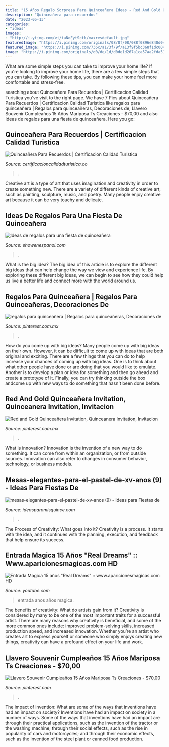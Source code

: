 ```yaml
---
title: "15 Años Regalo Sorpresa Para Quinceañera Ideas ~ Red And Gold Quinceañera Invitation, Quinceanera Invitation, Invitacion"
description: "Quinceañera para recuerdos"
date: "2023-05-13"
categories:
- "ideas"
images:
- "http://i.ytimg.com/vi/taNoEytSctk/maxresdefault.jpg"
featuredImage: "https://i.pinimg.com/originals/08/8f/08/088f0896e848d044233552cf39b01476.jpg"
featured_image: "https://i.pinimg.com/736x/a1/3f/9f/a13f9f5bc368f1dc004255c668dabb3f.jpg"
image: "https://i.pinimg.com/originals/d0/de/1d/d0de1d267a1ca57aa2fda517f8d73b61.jpg"
---
```



What are some simple steps you can take to improve your home life?
If you're looking to improve your home life, there are a few simple steps that you can take. By following these tips, you can make your home feel more comfortable and stress-free.

	

		
searching about Quinceañera Para Recuerdos | Certificacion Calidad Turistica you've visit to the right page. We have 7 Pics about Quinceañera Para Recuerdos | Certificacion Calidad Turistica like regalos para quinceañera | Regalos para quinceañeras, Decoraciones de, Llavero Souvenir Cumpleaños 15 Años Mariposa Ts Creaciones - $70,00 and also Ideas de regalos para una fiesta de quinceañera. Here you go:
		
    
## Quinceañera Para Recuerdos | Certificacion Calidad Turistica

<img loading=lazy src="https://i.pinimg.com/originals/d0/de/1d/d0de1d267a1ca57aa2fda517f8d73b61.jpg" onerror="this.onerror=null;this.src='https://tse1.mm.bing.net/th?id=OIP.CKnsIoXMU9cthNCNQFCJogHaJ4&amp;pid=15.1';" alt="Quinceañera Para Recuerdos | Certificacion Calidad Turistica">

_Source: certificacioncalidadturistica.co_

>. 

	

Creative art is a type of art that uses imagination and creativity in order to create something new. There are a variety of different kinds of creative art, such as painting, sculpture, music, and poetry. Many people enjoy creative art because it can be very touchy and delicate.

    
## Ideas De Regalos Para Una Fiesta De Quinceañera

<img loading=lazy src="https://img-aws.ehowcdn.com/750x400p/photos.demandstudios.com/getty/article/154/157/82557999.jpg" onerror="this.onerror=null;this.src='https://tse2.mm.bing.net/th?id=OIP.xDVj8kNSFHF93HDjjQlPnQHaD8&amp;pid=15.1';" alt="Ideas de regalos para una fiesta de quinceañera">

_Source: ehowenespanol.com_

>. 

	

What is the big idea?
The big idea of this article is to explore the different big ideas that can help change the way we view and experience life. By exploring these different big ideas, we can begin to see how they could help us live a better life and connect more with the world around us.

    
## Regalos Para Quinceañera | Regalos Para Quinceañeras, Decoraciones De

<img loading=lazy src="https://i.pinimg.com/736x/a1/3f/9f/a13f9f5bc368f1dc004255c668dabb3f.jpg" onerror="this.onerror=null;this.src='https://tse1.mm.bing.net/th?id=OIP.iB1YtbrpU0RUIIXXvGoHKQHaJ4&amp;pid=15.1';" alt="regalos para quinceañera | Regalos para quinceañeras, Decoraciones de">

_Source: pinterest.com.mx_

>. 

	

How do you come up with big ideas?
Many people come up with big ideas on their own. However, it can be difficult to come up with ideas that are both original and exciting. There are a few things that you can do to help increase your chances of coming up with big ideas. One is to think about what other people have done or are doing that you would like to emulate. Another is to develop a plan or idea for something and then go ahead and create a prototype of it. Finally, you can try thinking outside the box andcome up with new ways to do something that hasn't been done before.

    
## Red And Gold Quinceañera Invitation, Quinceanera Invitation, Invitacion

<img loading=lazy src="https://i.pinimg.com/originals/08/8f/08/088f0896e848d044233552cf39b01476.jpg" onerror="this.onerror=null;this.src='https://tse2.mm.bing.net/th?id=OIP.Z0AdCqb-6N2uw6LleWyEvAHaKe&amp;pid=15.1';" alt="Red and Gold Quinceañera Invitation, Quinceanera Invitation, Invitacion">

_Source: pinterest.com.mx_

>. 

	

What is innovation?
Innovation is the invention of a new way to do something. It can come from within an organization, or from outside sources. Innovation can also refer to changes in consumer behavior, technology, or business models.

    
## Mesas-elegantes-para-el-pastel-de-xv-anos (9) - Ideas Para Fiestas De

<img loading=lazy src="https://ideasparamisquince.com/wp-content/uploads/2017/03/mesas-elegantes-para-el-pastel-de-xv-anos-9.jpg" onerror="this.onerror=null;this.src='https://tse2.mm.bing.net/th?id=OIP.ivr2-lkl7JlGarFNljE6qAHaJ4&amp;pid=15.1';" alt="mesas-elegantes-para-el-pastel-de-xv-anos (9) - Ideas para Fiestas de">

_Source: ideasparamisquince.com_

>. 

	

The Process of Creativity: What goes into it?
Creativity is a process. It starts with the idea, and it continues with the planning, execution, and feedback that help ensure its success.

    
## Entrada Magica 15 Años &quot;Real Dreams&quot; :: Www.aparicionesmagicas.com HD

<img loading=lazy src="http://i.ytimg.com/vi/taNoEytSctk/maxresdefault.jpg" onerror="this.onerror=null;this.src='https://tse2.mm.bing.net/th?id=OIP.Zuukpmfk0UgAF2XIsLOviAHaFj&amp;pid=15.1';" alt="Entrada Magica 15 años &quot;Real Dreams&quot; :: www.aparicionesmagicas.com HD">

_Source: youtube.com_

>entrada anos años magica. 

	

The benefits of creativity: What do artists gain from it?
Creativity is considered by many to be one of the most important traits for a successful artist. There are many reasons why creativity is beneficial, and some of the more common ones include: improved problem-solving skills, increased production speed, and increased innovation. Whether you’re an artist who creates art to express yourself or someone who simply enjoys creating new things, creativity can have a profound effect on your life and work.

    
## Llavero Souvenir Cumpleaños 15 Años Mariposa Ts Creaciones - $70,00

<img loading=lazy src="https://i.pinimg.com/736x/cf/74/1c/cf741ce3448263f9ed522c6fde41bc76.jpg" onerror="this.onerror=null;this.src='https://tse2.mm.bing.net/th?id=OIP.M5CdBofgUVxp_KlZleJ8mgHaJ4&amp;pid=15.1';" alt="Llavero Souvenir Cumpleaños 15 Años Mariposa Ts Creaciones - $70,00">

_Source: pinterest.com_

>. 

	

The impact of invention: What are some of the ways that inventions have had an impact on society?
Inventions have had an impact on society in a number of ways. Some of the ways that inventions have had an impact are through their practical applications, such as the invention of the tractor or the washing machine; through their social effects, such as the rise in popularity of cars and motorcycles; and through their economic effects, such as the invention of the steel plant or canned food production.

